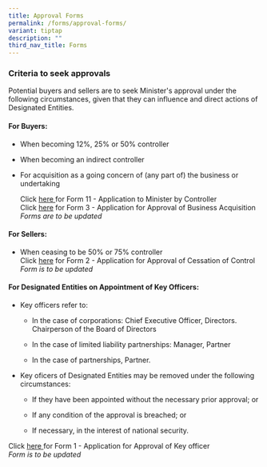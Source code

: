 ```yaml
---
title: Approval Forms
permalink: /forms/approval-forms/
variant: tiptap
description: ""
third_nav_title: Forms
---
```

<h3>Criteria to seek approvals</h3><p>Potential buyers and sellers are to seek Minister's approval under the following circumstances, given that they can influence and direct actions of Designated Entities.</p><h4>For Buyers:</h4><ul data-tight="true" class="tight"><li><p>When becoming 12%, 25% or 50% controller</p></li><li><p>When becoming an indirect controller</p></li><li><p>For acquisition as a going concern of (any part of) the business or undertaking</p><p></p><p>Click <a href="/files/Approvals/11__Application_to_Minister_by_Controller_v2__ddd_.pdf" rel="noopener noreferrer nofollow" target="_blank">here </a>for Form 11 - Application to Minister by Controller<br>Click <a href="/files/Approvals/3__Application_for_Approval_of_Business_Acquisition_v2__jh_.pdf" rel="noopener noreferrer nofollow" target="_blank">here</a> for Form 3 - Application for Approval of Business Acquisition<br><em>Forms are to be updated</em></p></li></ul><h4>For Sellers:</h4><ul data-tight="true" class="tight"><li><p>When ceasing to be 50% or 75% controller<br>Click <a href="/files/Approvals/2__Application_for_Approval_of_Business_Sale_by_Designated_Entity_v2__jh_.pdf" rel="noopener noreferrer nofollow" target="_blank">here</a> for Form 2 - Application for Approval of Cessation of Control<br><em>Form is to be updated</em></p></li></ul><h4>For Designated Entities on Appointment of Key Officers:</h4><ul data-tight="true" class="tight"><li><p>Key officers refer to:</p><ul data-tight="true" class="tight"><li><p>In the case of corporations: Chief Executive Officer, Directors. Chairperson of the Board of Directors</p></li><li><p>In the case of limited liability partnerships: Manager, Partner</p></li><li><p>In the case of partnerships, Partner.</p></li></ul></li><li><p>Key oficers of Designated Entities may be removed under the following circumstances:</p><ul data-tight="true" class="tight"><li><p>If they have been appointed without the necessary prior approval; or</p></li><li><p>If any condition of the approval is breached; or</p></li><li><p>If necessary, in the interest of national security.</p></li></ul></li></ul><p>Click <a href="/files/1__Application_for_Appointment_of_Key_Officers_v2__ddd___jh__wl_.pdf" rel="noopener noreferrer nofollow" target="_blank">here </a>for Form 1 - Application for Approval of Key officer<br><em>Form is to be updated</em></p><p></p>